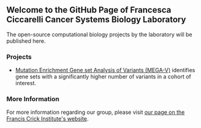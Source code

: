 ## Welcome to the GitHub Page of Francesca Ciccarelli Cancer Systems Biology Laboratory

The open-source computational biology projects by the laboratory will be published here.

### Projects

- [Mutation Enrichment Gene set Analysis of Variants (MEGA-V)](https://github.com/ciccalab/MEGA) identifies gene sets with a significantly higher number of variants in a cohort of interest.

### More Information
For more information regarding our group, please visit [our page on the Francis Crick Institute's website](https://www.crick.ac.uk/research/a-z-researchers/researchers-a-c/francesca-ciccarelli/).
